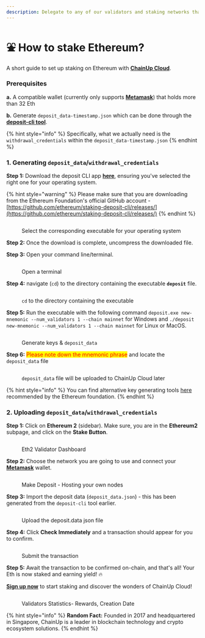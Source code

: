 ```yaml
---
description: Delegate to any of our validators and staking networks that we support
---
```


# ⛲ How to stake Ethereum?

A short guide to set up staking on Ethereum with [**ChainUp Cloud**](https://cloud.chainup.com/).

### **Prerequisites**

**a.** A compatible wallet (currently only supports [**Metamask**](https://metamask.io/)) that holds more than 32 Eth

**b.** Generate `deposit_data-timestamp.json` which can be done through the [**deposit-cli tool**](https://github.com/ethereum/staking-deposit-cli/releases/).&#x20;

{% hint style="info" %}
Specifically, what we actually need is the `withdrawal_credentials` within the `deposit_data-timestamp.json`
{% endhint %}

### 1. Generating `deposit_data`/`withdrawal_credentials`

**Step 1:** Download the deposit CLI app [**here**](https://github.com/ethereum/staking-deposit-cli/releases/), ensuring you've selected the right one for your operating system.

{% hint style="warning" %}
Please make sure that you are downloading from the Ethereum Foundation's official GitHub account - [https://github.com/ethereum/staking-deposit-cli/releases/](https://github.com/ethereum/staking-deposit-cli/releases/)
{% endhint %}

<figure><img src="../../.gitbook/assets/deposit.png" alt=""><figcaption><p>Select the corresponding executable for your operating system</p></figcaption></figure>

**Step 2:** Once the download is complete, uncompress the downloaded file.

**Step 3:** Open your command line/terminal.

<figure><img src="../../.gitbook/assets/terminal.PNG" alt=""><figcaption><p>Open a terminal</p></figcaption></figure>

**Step 4:** navigate (`cd`) to the directory containing the executable **`deposit`** file.&#x20;

<figure><img src="../../.gitbook/assets/cd (2).PNG" alt=""><figcaption><p><code>cd</code> to the directory containing the executable</p></figcaption></figure>

**Step 5:** Run the executable with the following command `deposit.exe new-mnemonic --num_validators 1 --chain mainnet` for Windows and `./deposit new-mnemonic --num_validators 1 --chain mainnet` for Linux or MacOS.

<figure><img src="../../.gitbook/assets/gg.PNG" alt=""><figcaption><p>Generate keys &#x26; <code>deposit_data</code></p></figcaption></figure>

**Step 6:** <mark style="color:red;">Please note down the mnemonic phrase</mark> and locate the `deposit_data` file

<figure><img src="../../.gitbook/assets/depo.png" alt=""><figcaption><p><code>deposit_data</code> file will be uploaded to ChainUp Cloud later</p></figcaption></figure>

{% hint style="info" %}
You can find alternative key generating tools [here](https://ethereum.org/en/staking/solo/#key-generators) recommended by the Ethereum foundation.
{% endhint %}

### 2. Uploading `deposit_data`/`withdrawal_credentials`

**Step 1:** Click on **Ethereum 2** (sidebar). Make sure, you are in the **Ethereum2** subpage, and click on the **Stake Button**.

<figure><img src="../../.gitbook/assets/image (5) (2) (1).png" alt=""><figcaption><p>Eth2 Validator Dashboard</p></figcaption></figure>

**Step 2:** Choose the network you are going to use and connect your [**Metamask**](https://metamask.io/) wallet.

<figure><img src="../../.gitbook/assets/image (2) (1) (2).png" alt=""><figcaption><p>Make Deposit - Hosting your own nodes</p></figcaption></figure>

**Step 3:**  Import the deposit data (`deposit_data.json`) - this has been generated from the `deposit-cli` tool earlier.

<figure><img src="../../.gitbook/assets/image (1) (3) (1).png" alt=""><figcaption><p>Upload the deposit.data json file</p></figcaption></figure>

**Step 4:** Click **Check Immediately** and a transaction should appear for you to confirm.

<figure><img src="../../.gitbook/assets/image (18) (1).png" alt=""><figcaption><p>Submit the transaction</p></figcaption></figure>



**Step 5:** Await the transaction to be confirmed on-chain, and that's all! Your Eth is now staked and earning yield! :fire:

[**Sign up now**](https://cloud.chainup.com/app/register) to start staking and discover the wonders of ChainUp Cloud!

<figure><img src="../../.gitbook/assets/image (10) (1).png" alt=""><figcaption><p>Validators Statistics- Rewards, Creation Date</p></figcaption></figure>

{% hint style="info" %}
**Random Fact:** Founded in 2017 and headquartered in Singapore, ChainUp is a leader in blockchain technology and crypto ecosystem solutions.
{% endhint %}
